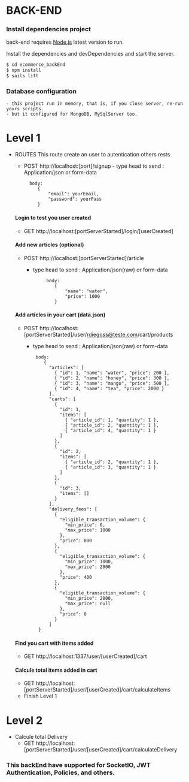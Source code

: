 # BACK-END #

### Install dependencies project

back-end requires [Node.js](https://nodejs.org/) latest version to run.

Install the dependencies and devDependencies and start the server.

```sh
$ cd ecommerce_backEnd
$ npm install
$ sails lift
```

### Database configuration
	- this project run in memory, that is, if you close server, re-run yours scripts.
	- but it configured for MongoDB, MySqlServer too.

# Level 1 #

* ROUTES 
	 This route create an user to autentication others rests
	-  POST http://localhost:[port]/signup
	  - type head to send : Application/json or form-data
	  
			 body: 
				{
		    	    "email": yourEmail,
			  	    "password": yourPass
				}
	  
	
	#### Login to test you user created
	- GET http://localhost:[portServerStarted]/login/[userCreated]
	
	#### Add new articles (optional)
	- POST http://localhost:[portServerStarted]/article
      - type head to send : Application/json(raw) or form-data
      
				 body: 
					{
					    "name": "water",
						"price": 1000
					}
		
	#### Add articles in your cart (data.json)
	- POST http://localhost:[portServerStarted]/user/rdiegoss@teste.com/cart/products
	  - type head to send : Application/json(raw) or form-data
	   
             body: 
	            {
    			  "articles": [
    				{ "id": 1, "name": "water", "price": 200 },
    				{ "id": 2, "name": "honey", "price": 300 },
    				{ "id": 3, "name": "mango", "price": 500 },
    				{ "id": 4, "name": "tea", "price": 2000 }
    			  ],
    			  "carts": [
    				{
    				  "id": 1,
    				  "items": [
    					{ "article_id": 1, "quantity": 1 },
    					{ "article_id": 2, "quantity": 1 },
    					{ "article_id": 4, "quantity": 1 }
    				  ]
    				},
    				{
    				  "id": 2,
    				  "items": [
    					{ "article_id": 2, "quantity": 1 },
    					{ "article_id": 3, "quantity": 1 }
    				  ]
    				},
    				{
    				  "id": 3,
    				  "items": []
    				}
    			  ],
    			  "delivery_fees": [
    				{
    				  "eligible_transaction_volume": {
    					"min_price": 0,
    					"max_price": 1000
    				  },
    				  "price": 800
    				},
    				{
    				  "eligible_transaction_volume": {
    					"min_price": 1000,
    					"max_price": 2000
    				  },
    				  "price": 400
    				},
    				{
    				  "eligible_transaction_volume": {
    					"min_price": 2000,
    					"max_price": null
    				  },
    				  "price": 0
    				}
    			  ]
    		  }

	#### Find you cart with items added
	- GET http://localhost:1337/user/[userCreated]/cart

	#### Calcule total items added in cart
	- GET http://localhost:[portServerStarted]/user/[userCreated]/cart/calculateItems

	* Finish Level 1

 # Level 2 #
  
  * Calcule total Delivery
	- GET http://localhost:[portServerStarted]/user/[userCreated]/cart/calculateDelivery


### This backEnd have supported for SocketIO, JWT Authentication, Policies, and others.